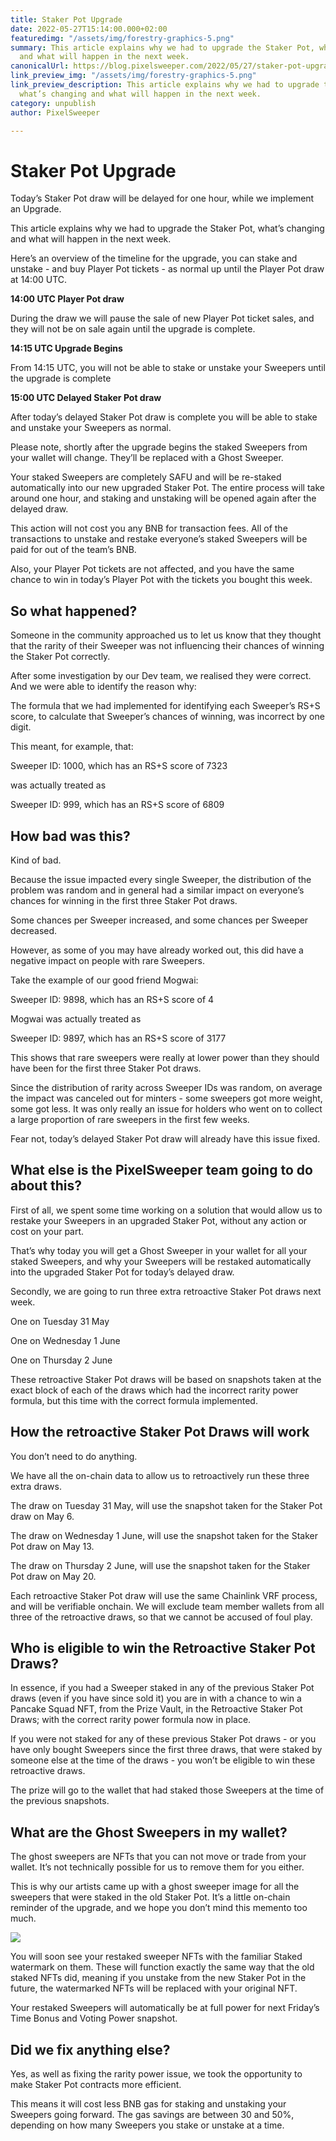 ```yaml
---
title: Staker Pot Upgrade
date: 2022-05-27T15:14:00.000+02:00
featuredimg: "/assets/img/forestry-graphics-5.png"
summary: This article explains why we had to upgrade the Staker Pot, what’s changing
  and what will happen in the next week.
canonicalUrl: https://blog.pixelsweeper.com/2022/05/27/staker-pot-upgrade/
link_preview_img: "/assets/img/forestry-graphics-5.png"
link_preview_description: This article explains why we had to upgrade the Staker Pot,
  what’s changing and what will happen in the next week.
category: unpublish
author: PixelSweeper

---
```

# **Staker Pot Upgrade**

Today’s Staker Pot draw will be delayed for one hour, while we implement an Upgrade.

This article explains why we had to upgrade the Staker Pot, what’s changing and what will happen in the next week.

Here’s an overview of the timeline for the upgrade, you can stake and unstake - and buy Player Pot tickets - as normal up until the Player Pot draw at 14:00 UTC.

**14:00 UTC Player Pot draw**

During the draw we will pause the sale of new Player Pot ticket sales, and they will not be on sale again until the upgrade is complete.

**14:15 UTC Upgrade Begins**

From 14:15 UTC, you will not be able to stake or unstake your Sweepers until the upgrade is complete

**15:00 UTC Delayed Staker Pot draw**

After today’s delayed Staker Pot draw is complete you will be able to stake and unstake your Sweepers as normal.

Please note, shortly after the upgrade begins the staked Sweepers from your wallet will change. They’ll be replaced with a Ghost Sweeper.

Your staked Sweepers are completely SAFU and will be re-staked automatically into our new upgraded Staker Pot. The entire process will take around one hour, and staking and unstaking will be opened again after the delayed draw.

This action will not cost you any BNB for transaction fees. All of the transactions to unstake and restake everyone’s staked Sweepers will be paid for out of the team’s BNB.

Also, your Player Pot tickets are not affected, and you have the same chance to win in today’s Player Pot with the tickets you bought this week.

## **So what happened?**

Someone in the community approached us to let us know that they thought that the rarity of their Sweeper was not influencing their chances of winning the Staker Pot correctly.

After some investigation by our Dev team, we realised they were correct. And we were able to identify the reason why:

The formula that we had implemented for identifying each Sweeper’s RS+S score, to calculate that Sweeper’s chances of winning, was incorrect by one digit.

This meant, for example, that:

Sweeper ID: 1000, which has an RS+S score of 7323

was actually treated as

Sweeper ID: 999, which has an RS+S score of 6809

## **How bad was this?**

Kind of bad.

Because the issue impacted every single Sweeper, the distribution of the problem was random and in general had a similar impact on everyone’s chances for winning in the first three Staker Pot draws.

Some chances per Sweeper increased, and some chances per Sweeper decreased.

However, as some of you may have already worked out, this did have a negative impact on people with rare Sweepers.

Take the example of our good friend Mogwai:

Sweeper ID: 9898, which has an RS+S score of 4

Mogwai was actually treated as

Sweeper ID: 9897, which has an RS+S score of 3177

This shows that rare sweepers were really at lower power than they should have been for the first three Staker Pot draws.

Since the distribution of rarity across Sweeper IDs was random, on average the impact was canceled out for minters - some sweepers got more weight, some got less. It was only really an issue for holders who went on to collect a large proportion of rare sweepers in the first few weeks.

Fear not, today’s delayed Staker Pot draw will already have this issue fixed.

## **What else is the PixelSweeper team going to do about this?**

First of all, we spent some time working on a solution that would allow us to restake your Sweepers in an upgraded Staker Pot, without any action or cost on your part.

That’s why today you will get a Ghost Sweeper in your wallet for all your staked Sweepers, and why your Sweepers will be restaked automatically into the upgraded Staker Pot for today’s delayed draw.

Secondly, we are going to run three extra retroactive Staker Pot draws next week.

One on Tuesday 31 May

One on Wednesday 1 June

One on Thursday 2 June

These retroactive Staker Pot draws will be based on snapshots taken at the exact block of each of the draws which had the incorrect rarity power formula, but this time with the correct formula implemented.

## **How the retroactive Staker Pot Draws will work**

You don’t need to do anything.

We have all the on-chain data to allow us to retroactively run these three extra draws.

The draw on Tuesday 31 May, will use the snapshot taken for the Staker Pot draw on May 6.

The draw on Wednesday 1 June, will use the snapshot taken for the Staker Pot draw on May 13.

The draw on Thursday 2 June, will use the snapshot taken for the Staker Pot draw on May 20.

Each retroactive Staker Pot draw will use the same Chainlink VRF process, and will be verifiable onchain. We will exclude team member wallets from all three of the retroactive draws, so that we cannot be accused of foul play.

## **Who is eligible to win the Retroactive Staker Pot Draws?**

In essence, if you had a Sweeper staked in any of the previous Staker Pot draws (even if you have since sold it) you are in with a chance to win a Pancake Squad NFT, from the Prize Vault, in the Retroactive Staker Pot Draws; with the correct rarity power formula now in place.

If you were not staked for any of these previous Staker Pot draws - or you have only bought Sweepers since the first three draws, that were staked by someone else at the time of the draws - you won’t be eligible to win these retroactive draws.

The prize will go to the wallet that had staked those Sweepers at the time of the previous snapshots.

## **What are the Ghost Sweepers in my wallet?**

The ghost sweepers are NFTs that you can not move or trade from your wallet. It’s not technically possible for us to remove them for you either.

This is why our artists came up with a ghost sweeper image for all the sweepers that were staked in the old Staker Pot. It’s a little on-chain reminder of the upgrade, and we hope you don’t mind this memento too much.

![](/assets/img/photo_2022-05-24_09-16-40.jpg)

You will soon see your restaked sweeper NFTs with the familiar Staked watermark on them. These will function exactly the same way that the old staked NFTs did, meaning if you unstake from the new Staker Pot in the future, the watermarked NFTs will be replaced with your original NFT.

Your restaked Sweepers will automatically be at full power for next Friday’s Time Bonus and Voting Power snapshot.

## **Did we fix anything else?**

Yes, as well as fixing the rarity power issue, we took the opportunity to make Staker Pot contracts more efficient.

This means it will cost less BNB gas for staking and unstaking your Sweepers going forward. The gas savings are between 30 and 50%, depending on how many Sweepers you stake or unstake at a time.